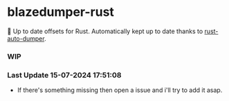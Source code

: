 # blazedumper-rust

🚀 Up to date offsets for Rust. Automatically kept up to date thanks to [rust-auto-dumper](https://github.com/Akandesh/rust-auto-dumper).

### WIP 

### Last Update 15-07-2024 17:51:08
- If there's something missing then open a issue and i'll try to add it asap.